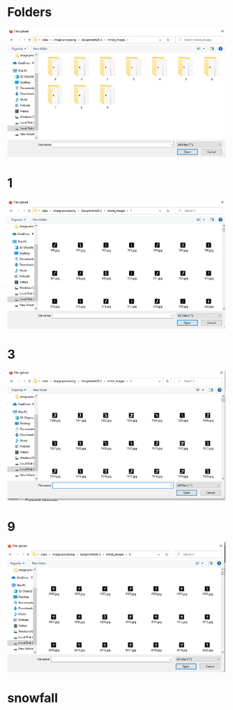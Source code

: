
# Folders
<img src='https://github.com/Parisa-Bagherzadeh/Image_processing/blob/main/Assignment26-2/result/folders.png' width='500'>

# 1
<img src='https://github.com/Parisa-Bagherzadeh/Image_processing/blob/main/Assignment26-2/result/1.png' width='500'>

# 3
<img src='https://github.com/Parisa-Bagherzadeh/Image_processing/blob/main/Assignment26-2/result/3.png' width='500'>

# 9

<img src='https://github.com/Parisa-Bagherzadeh/Image_processing/blob/main/Assignment26-2/result/9.png' width='500'>






# snowfall


